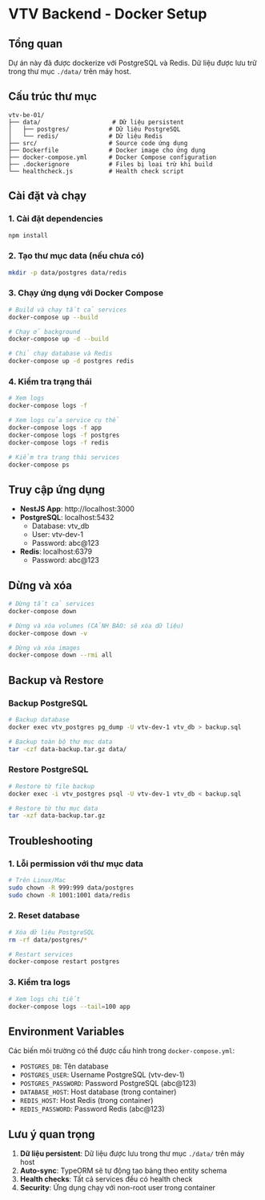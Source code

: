 # VTV Backend - Docker Setup

## Tổng quan
Dự án này đã được dockerize với PostgreSQL và Redis. Dữ liệu được lưu trữ trong thư mục `./data/` trên máy host.

## Cấu trúc thư mục
```
vtv-be-01/
├── data/                    # Dữ liệu persistent
│   ├── postgres/           # Dữ liệu PostgreSQL
│   └── redis/              # Dữ liệu Redis
├── src/                    # Source code ứng dụng
├── Dockerfile              # Docker image cho ứng dụng
├── docker-compose.yml      # Docker Compose configuration
├── .dockerignore           # Files bị loại trừ khi build
└── healthcheck.js          # Health check script
```

## Cài đặt và chạy

### 1. Cài đặt dependencies
```bash
npm install
```

### 2. Tạo thư mục data (nếu chưa có)
```bash
mkdir -p data/postgres data/redis
```

### 3. Chạy ứng dụng với Docker Compose
```bash
# Build và chạy tất cả services
docker-compose up --build

# Chạy ở background
docker-compose up -d --build

# Chỉ chạy database và Redis
docker-compose up -d postgres redis
```

### 4. Kiểm tra trạng thái
```bash
# Xem logs
docker-compose logs -f

# Xem logs của service cụ thể
docker-compose logs -f app
docker-compose logs -f postgres
docker-compose logs -f redis

# Kiểm tra trạng thái services
docker-compose ps
```

## Truy cập ứng dụng

- **NestJS App**: http://localhost:3000
- **PostgreSQL**: localhost:5432
  - Database: vtv_db
  - User: vtv-dev-1
  - Password: abc@123
- **Redis**: localhost:6379
  - Password: abc@123

## Dừng và xóa

```bash
# Dừng tất cả services
docker-compose down

# Dừng và xóa volumes (CẢNH BÁO: sẽ xóa dữ liệu)
docker-compose down -v

# Dừng và xóa images
docker-compose down --rmi all
```

## Backup và Restore

### Backup PostgreSQL
```bash
# Backup database
docker exec vtv_postgres pg_dump -U vtv-dev-1 vtv_db > backup.sql

# Backup toàn bộ thư mục data
tar -czf data-backup.tar.gz data/
```

### Restore PostgreSQL
```bash
# Restore từ file backup
docker exec -i vtv_postgres psql -U vtv-dev-1 vtv_db < backup.sql

# Restore từ thư mục data
tar -xzf data-backup.tar.gz
```

## Troubleshooting

### 1. Lỗi permission với thư mục data
```bash
# Trên Linux/Mac
sudo chown -R 999:999 data/postgres
sudo chown -R 1001:1001 data/redis
```

### 2. Reset database
```bash
# Xóa dữ liệu PostgreSQL
rm -rf data/postgres/*

# Restart services
docker-compose restart postgres
```

### 3. Kiểm tra logs
```bash
# Xem logs chi tiết
docker-compose logs --tail=100 app
```

## Environment Variables

Các biến môi trường có thể được cấu hình trong `docker-compose.yml`:

- `POSTGRES_DB`: Tên database
- `POSTGRES_USER`: Username PostgreSQL (vtv-dev-1)
- `POSTGRES_PASSWORD`: Password PostgreSQL (abc@123)
- `DATABASE_HOST`: Host database (trong container)
- `REDIS_HOST`: Host Redis (trong container)
- `REDIS_PASSWORD`: Password Redis (abc@123)

## Lưu ý quan trọng

1. **Dữ liệu persistent**: Dữ liệu được lưu trong thư mục `./data/` trên máy host
2. **Auto-sync**: TypeORM sẽ tự động tạo bảng theo entity schema
3. **Health checks**: Tất cả services đều có health check
4. **Security**: Ứng dụng chạy với non-root user trong container
